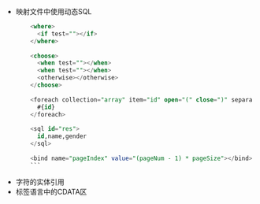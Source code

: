 
* 映射文件中使用动态SQL
  ```sql
      <where>
        <if test=""></if>
      </where>
      
      <choose>
        <when test=""></when>
        <when test=""></when>
        <otherwise></otherwise>
      </choose>
      
      <foreach collection="array" item="id" open="(" close=")" separator=",">
        #{id}
      </foreach>
      
      <sql id="res">
        id,name,gender
      </sql>
      
      <bind name="pageIndex" value="(pageNum - 1) * pageSize"></bind>
      ```
* 字符的实体引用
* 标签语言中的CDATA区
      
     
      